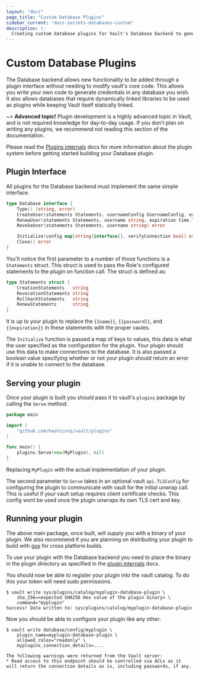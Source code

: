 ```yaml
---
layout: "docs"
page_title: "Custom Database Plugins"
sidebar_current: "docs-secrets-databases-custom"
description: |-
  Creating custom database plugins for Vault's Database backend to generate credentials for a database.
---
```


# Custom Database Plugins

The Database backend allows new functionality to be added through a plugin
interface without needing to modify vault's core code. This allows you write
your own code to generate credentials in any database you wish. It also allows
databases that require dynamically linked libraries to be used as plugins while
keeping Vault itself statically linked. 

~> **Advanced topic!** Plugin development is a highly advanced
topic in Vault, and is not required knowledge for day-to-day usage.
If you don't plan on writing any plugins, we recommend not reading
this section of the documentation.

Please read the [Plugins internals](/docs/internals/plugins.html) docs for more
information about the plugin system before getting started building your
Database plugin.

## Plugin Interface

All plugins for the Database backend must implement the same simple interface.

```go
type Database interface {
	Type() (string, error)
	CreateUser(statements Statements, usernameConfig UsernameConfig, expiration time.Time) (username string, password string, err error)
	RenewUser(statements Statements, username string, expiration time.Time) error
	RevokeUser(statements Statements, username string) error

	Initialize(config map[string]interface{}, verifyConnection bool) error
	Close() error
}
```

You'll notice the first parameter to a number of those functions is a
`Statements` struct. This struct is used to pass the Role's configured
statements to the plugin on function call. The struct is defined as:

```go
type Statements struct {
	CreationStatements   string 
	RevocationStatements string
	RollbackStatements   string 
	RenewStatements      string 
}
```

It is up to your plugin to replace the `{{name}}`, `{{password}}`, and
`{{expiration}}` in these statements with the proper vaules.

The `Initialize` function is passed a map of keys to values, this data is what the
user specified as the configuration for the plugin. Your plugin should use this
data to make connections to the database. It is also passed a boolean value
specifying whether or not your plugin should return an error if it is unable to
connect to the database.

## Serving your plugin

Once your plugin is built you should pass it to vault's `plugins` package by
calling the `Serve` method:

```go
package main

import (
    "github.com/hashicorp/vault/plugins"
)

func main() {
    plugins.Serve(new(MyPlugin), nil)
}
```

Replacing `MyPlugin` with the actual implementation of your plugin.

The second parameter to `Serve` takes in an optional vault `api.TLSConfig` for
configuring the plugin to communicate with vault for the initial unwrap call.
This is useful if your vault setup requires client certificate checks. This
config wont be used once the plugin unwraps its own TLS cert and key.

## Running your plugin

The above main package, once built, will supply you with a binary of your
plugin. We also recommend if you are planning on distributing your plugin to
build with [gox](https://github.com/mitchellh/gox) for cross platform builds. 

To use your plugin with the Database backend you need to place the binary in the
plugin directory as specified in the [plugin internals](/docs/internals/plugins.html) docs. 

You should now be able to register your plugin into the vault catalog. To do
this your token will need sudo permissions. 

```
$ vault write sys/plugins/catalog/myplugin-database-plugin \ 
    sha_256=<expected SHA256 Hex value of the plugin binary> \
    command="myplugin"
Success! Data written to: sys/plugins/catalog/myplugin-database-plugin
```

Now you should be able to configure your plugin like any other:

```
$ vault write database/config/myplugin \
    plugin_name=myplugin-database-plugin \
    allowed_roles="readonly" \
    myplugins_connection_details=....

The following warnings were returned from the Vault server:
* Read access to this endpoint should be controlled via ACLs as it will return the connection details as is, including passwords, if any.
```




